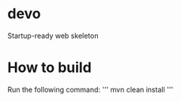 # devo

 Startup-ready web skeleton

 # How to build
 Run the following command:
 '''
 mvn clean install
 '''
